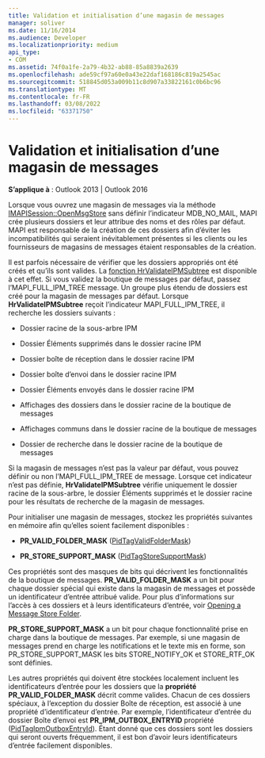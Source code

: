 ```yaml
---
title: Validation et initialisation d’une magasin de messages
manager: soliver
ms.date: 11/16/2014
ms.audience: Developer
ms.localizationpriority: medium
api_type:
- COM
ms.assetid: 74f0a1fe-2a79-4b32-ab88-85a8839a2639
ms.openlocfilehash: ade59cf97a60e0a43e22daf168186c819a2545ac
ms.sourcegitcommit: 518845d053a009b11c8d907a33822161c0b6bc96
ms.translationtype: MT
ms.contentlocale: fr-FR
ms.lasthandoff: 03/08/2022
ms.locfileid: "63371750"
---
```

# <a name="validating-and-initializing-a-message-store"></a>Validation et initialisation d’une magasin de messages

  
  
**S’applique à** : Outlook 2013 | Outlook 2016 
  
Lorsque vous ouvrez une magasin de messages via la méthode [IMAPISession::OpenMsgStore](imapisession-openmsgstore.md) sans définir l’indicateur MDB_NO_MAIL, MAPI crée plusieurs dossiers et leur attribue des noms et des rôles par défaut. MAPI est responsable de la création de ces dossiers afin d’éviter les incompatibilités qui seraient inévitablement présentes si les clients ou les fournisseurs de magasins de messages étaient responsables de la création. 
  
Il est parfois nécessaire de vérifier que les dossiers appropriés ont été créés et qu’ils sont valides. La [fonction HrValidateIPMSubtree](hrvalidateipmsubtree.md) est disponible à cet effet. Si vous validez la boutique de messages par défaut, passez l’MAPI_FULL_IPM_TREE message. Un groupe plus étendu de dossiers est créé pour la magasin de messages par défaut. Lorsque **HrValidateIPMSubtree** reçoit l’indicateur MAPI_FULL_IPM_TREE, il recherche les dossiers suivants : 
  
- Dossier racine de la sous-arbre IPM
    
- Dossier Éléments supprimés dans le dossier racine IPM
    
- Dossier boîte de réception dans le dossier racine IPM
    
- Dossier boîte d’envoi dans le dossier racine IPM
    
- Dossier Éléments envoyés dans le dossier racine IPM
    
- Affichages des dossiers dans le dossier racine de la boutique de messages
    
- Affichages communs dans le dossier racine de la boutique de messages
    
- Dossier de recherche dans le dossier racine de la boutique de messages
    
Si la magasin de messages n’est pas la valeur par défaut, vous pouvez définir ou non l’MAPI_FULL_IPM_TREE de message. Lorsque cet indicateur n’est pas définie, **HrValidateIPMSubtree** vérifie uniquement le dossier racine de la sous-arbre, le dossier Éléments supprimés et le dossier racine pour les résultats de recherche de la magasin de messages. 
  
Pour initialiser une magasin de messages, stockez les propriétés suivantes en mémoire afin qu’elles soient facilement disponibles :
  
- **PR_VALID_FOLDER_MASK** ([PidTagValidFolderMask](pidtagvalidfoldermask-canonical-property.md))
    
- **PR_STORE_SUPPORT_MASK** ([PidTagStoreSupportMask](pidtagstoresupportmask-canonical-property.md))
    
Ces propriétés sont des masques de bits qui décrivent les fonctionnalités de la boutique de messages. **PR_VALID_FOLDER_MASK** a un bit pour chaque dossier spécial qui existe dans la magasin de messages et possède un identificateur d’entrée attribué valide. Pour plus d’informations sur l’accès à ces dossiers et à leurs identificateurs d’entrée, voir [Opening a Message Store Folder](opening-a-message-store-folder.md). 
  
 **PR_STORE_SUPPORT_MASK** a un bit pour chaque fonctionnalité prise en charge dans la boutique de messages. Par exemple, si une magasin de messages prend en charge les notifications et  le texte mis en forme, son PR_STORE_SUPPORT_MASK les bits STORE_NOTIFY_OK et STORE_RTF_OK sont définies. 
  
Les autres propriétés qui doivent être stockées localement incluent les identificateurs d’entrée pour les dossiers que la **propriété PR_VALID_FOLDER_MASK** décrit comme valides. Chacun de ces dossiers spéciaux, à l’exception du dossier Boîte de réception, est associé à une propriété d’identificateur d’entrée. Par exemple, l’identificateur d’entrée du dossier Boîte d’envoi est **PR_IPM_OUTBOX_ENTRYID** propriété ([PidTagIpmOutboxEntryId](pidtagipmoutboxentryid-canonical-property.md)). Étant donné que ces dossiers sont les dossiers qui seront ouverts fréquemment, il est bon d’avoir leurs identificateurs d’entrée facilement disponibles.
  


